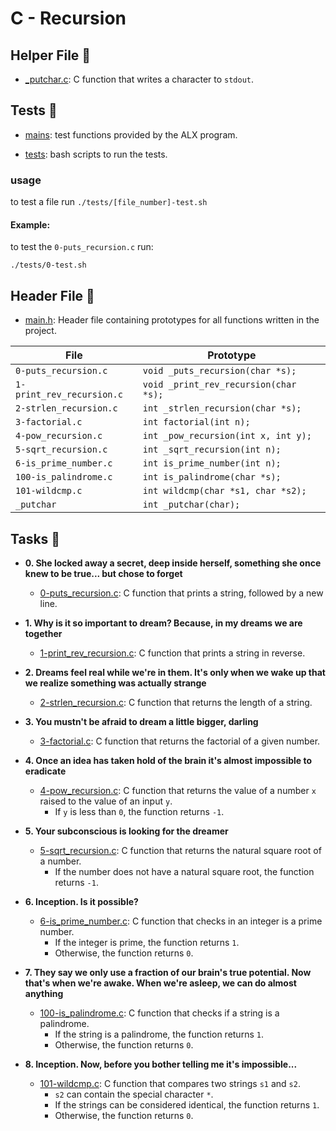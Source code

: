 # C - Recursion

## Helper File :paperclip:

- [\_putchar.c](./_putchar.c): C function that writes a character to `stdout`.

## Tests :test_tube:

- [mains](./mains): test functions provided by the ALX program.

- [tests](./tests): bash scripts to run the tests.

### usage

to test a file run `./tests/[file_number]-test.sh`

#### Example:

to test the `0-puts_recursion.c` run:

```
./tests/0-test.sh
```

## Header File :file_folder:

- [main.h](./main.h): Header file containing prototypes for all
  functions written in the project.

| File                      | Prototype                             |
| ------------------------- | ------------------------------------- |
| `0-puts_recursion.c`      | `void _puts_recursion(char *s);`      |
| `1-print_rev_recursion.c` | `void _print_rev_recursion(char *s);` |
| `2-strlen_recursion.c`    | `int _strlen_recursion(char *s);`     |
| `3-factorial.c`           | `int factorial(int n);`               |
| `4-pow_recursion.c`       | `int _pow_recursion(int x, int y);`   |
| `5-sqrt_recursion.c`      | `int _sqrt_recursion(int n);`         |
| `6-is_prime_number.c`     | `int is_prime_number(int n);`         |
| `100-is_palindrome.c`     | `int is_palindrome(char *s);`         |
| `101-wildcmp.c`           | `int wildcmp(char *s1, char *s2);`    |
| `_putchar`                | `int _putchar(char);`                 |

## Tasks :page_with_curl:

- **0. She locked away a secret, deep inside herself, something she once knew to be true... but chose to forget**

  - [0-puts_recursion.c](./0-puts_recursion.c): C function that prints a string,
    followed by a new line.

- **1. Why is it so important to dream? Because, in my dreams we are together**

  - [1-print_rev_recursion.c](./1-print_rev_recursion.c): C function that prints
    a string in reverse.

- **2. Dreams feel real while we're in them. It's only when we wake up that we realize something was actually strange**

  - [2-strlen_recursion.c](./2-strlen_recursion.c): C function that returns the
    length of a string.

- **3. You mustn't be afraid to dream a little bigger, darling**

  - [3-factorial.c](./3-factorial.c): C function that returns the factorial of
    a given number.

- **4. Once an idea has taken hold of the brain it's almost impossible to eradicate**

  - [4-pow_recursion.c](./4-pow_recursion.c): C function that returns the value of
    a number `x` raised to the value of an input `y`.
    - If `y` is less than `0`, the function returns `-1`.

- **5. Your subconscious is looking for the dreamer**

  - [5-sqrt_recursion.c](./5-sqrt_recursion.c): C function that returns the natural square
    root of a number.
    - If the number does not have a natural square root, the function returns `-1`.

- **6. Inception. Is it possible?**

  - [6-is_prime_number.c](./6-is_prime_number.c): C function that checks in an
    integer is a prime number.
    - If the integer is prime, the function returns `1`.
    - Otherwise, the function returns `0`.

- **7. They say we only use a fraction of our brain's true potential. Now that's when we're awake. When we're asleep, we can do almost anything**

  - [100-is_palindrome.c](./100-is_palindrome.c): C function that checks if a string is
    a palindrome.
    - If the string is a palindrome, the function returns `1`.
    - Otherwise, the function returns `0`.

- **8. Inception. Now, before you bother telling me it's impossible...**
  - [101-wildcmp.c](./101-wildcmp.c): C function that compares two strings
    `s1` and `s2`.
    - `s2` can contain the special character `*`.
    - If the strings can be considered identical, the function returns `1`.
    - Otherwise, the function returns `0`.
